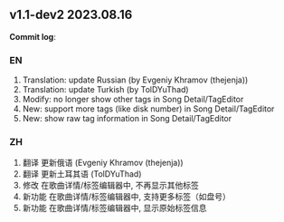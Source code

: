 ## **v1.1-dev2 2023.08.16**

**Commit log**:

### EN
1. Translation: update Russian (by Evgeniy Khramov (thejenja))
2. Translation: update Turkish (by TolDYuThad)
3. Modify: no longer show other tags in Song Detail/TagEditor
4. New: support more tags (like disk number) in Song Detail/TagEditor
5. New: show raw tag information in Song Detail/TagEditor


### ZH
1. 翻译 更新俄语 (Evgeniy Khramov (thejenja))
2. 翻译 更新土耳其语 (TolDYuThad)
3. 修改 在歌曲详情/标签编辑器中, 不再显示其他标签
4. 新功能 在歌曲详情/标签编辑器中, 支持更多标签（如盘号）
5. 新功能 在歌曲详情/标签编辑器中, 显示原始标签信息


